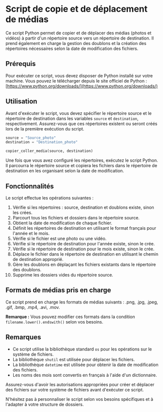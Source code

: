 # Script de copie et de déplacement de médias

Ce script Python permet de copier et de déplacer des médias (photos et vidéos) à partir d'un répertoire source vers un répertoire de destination. Il prend également en charge la gestion des doublons et la création des répertoires nécessaires selon la date de modification des fichiers.

## Prérequis

Pour exécuter ce script, vous devez disposer de Python installé sur votre machine. Vous pouvez le télécharger depuis le site officiel de Python : [https://www.python.org/downloads/](https://www.python.org/downloads/)

## Utilisation

Avant d'exécuter le script, vous devez spécifier le répertoire source et le répertoire de destination dans les variables `source` et `destination`, respectivement. Assurez-vous que ces répertoires existent ou seront créés lors de la première exécution du script.

```python
source = "Source_photo"
destination = "Destination_photo"

copier_coller_media(source, destination)
```

Une fois que vous avez configuré les répertoires, exécutez le script Python. Il parcourra le répertoire source et copiera les fichiers dans le répertoire de destination en les organisant selon la date de modification.

## Fonctionnalités

Le script effectue les opérations suivantes :

1. Vérifie si les répertoires : source, destination et doublons existe, sinon les crées.
2. Parcourt tous les fichiers et dossiers dans le répertoire source.
3. Obtient la date de modification de chaque fichier.
4. Définit les répertoires de destination en utilisant le format français pour l'année et le mois.
5. Vérifie si le fichier est une photo ou une vidéo.
6. Vérifie si le répertoire de destination pour l'année existe, sinon le crée.
7. Vérifie si le répertoire de destination pour le mois existe, sinon le crée.
8. Déplace le fichier dans le répertoire de destination en utilisant le chemin de destination approprié.
9. Gère les doublons en déplaçant les fichiers existants dans le répertoire des doublons.
10. Supprime les dossiers vides du répertoire source.

## Formats de médias pris en charge

Ce script prend en charge les formats de médias suivants : .png, .jpg, .jpeg, .gif, .bmp, .mp4, .avi, .mov.

**Remarque :** Vous pouvez modifier ces formats dans la condition `filename.lower().endswith()` selon vos besoins.

## Remarques

- Ce script utilise la bibliothèque standard `os` pour les opérations sur le système de fichiers.
- La bibliothèque `shutil` est utilisée pour déplacer les fichiers.
- La bibliothèque `datetime` est utilisée pour obtenir la date de modification des fichiers.
- Les noms des mois sont convertis en français à l'aide d'un dictionnaire.

Assurez-vous d'avoir les autorisations appropriées pour créer et déplacer des fichiers sur votre système de fichiers avant d'exécuter ce script.

N'hésitez pas à personnaliser le script selon vos besoins spécifiques et à l'adapter à votre structure de dossiers.